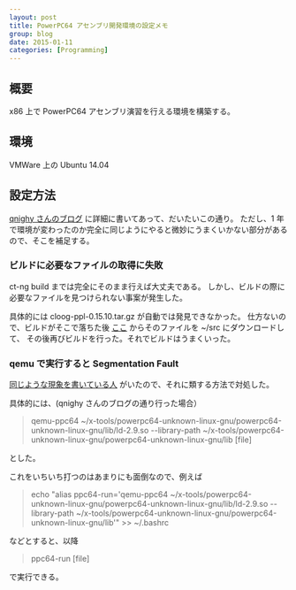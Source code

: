```yaml
---
layout: post
title: PowerPC64 アセンブリ開発環境の設定メモ
group: blog
date: 2015-01-11
categories: [Programming]
---
```


## 概要
x86 上で PowerPC64 アセンブリ演習を行える環境を構築する。

## 環境
VMWare 上の Ubuntu 14.04

## 設定方法
[qnighy さんのブログ](http://qnighy.hatenablog.com/entry/2014/01/18/092409) に詳細に書いてあって、だいたいこの通り。
ただし、1 年で環境が変わったのか完全に同じようにやると微妙にうまくいかない部分があるので、そこを補足する。

### ビルドに必要なファイルの取得に失敗
ct-ng build までは完全にそのまま行えば大丈夫である。
しかし、ビルドの際に必要なファイルを見つけられない事案が発生した。

具体的には cloog-ppl-0.15.10.tar.gz が自動では発見できなかった。
仕方ないので、ビルドがそこで落ちた後 [ここ](http://gcc.cybermirror.org/infrastructure/) からそのファイルを ~/src にダウンロードして、
その後再びビルドを行った。それでビルドはうまくいった。

### qemu で実行すると Segmentation Fault
[同じような現象を書いている人](https://rohc-lib.org/wiki/doku.php?id=cross-compiler-gentoo) がいたので、それに類する方法で対処した。

具体的には、(qnighy さんのブログの通り行った場合）

> qemu-ppc64 ~/x-tools/powerpc64-unknown-linux-gnu/powerpc64-unknown-linux-gnu/lib/ld-2.9.so --library-path ~/x-tools/powerpc64-unknown-linux-gnu/powerpc64-unknown-linux-gnu/lib [file]

とした。

これをいちいち打つのはあまりにも面倒なので、例えば

> echo "alias ppc64-run='qemu-ppc64 ~/x-tools/powerpc64-unknown-linux-gnu/powerpc64-unknown-linux-gnu/lib/ld-2.9.so --library-path ~/x-tools/powerpc64-unknown-linux-gnu/powerpc64-unknown-linux-gnu/lib'" \>\> ~/.bashrc

などとすると、以降

> ppc64-run [file]

で実行できる。


